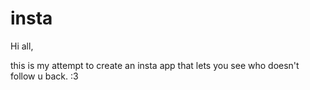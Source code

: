 # insta
Hi all,

this is my attempt to create an insta app that lets you see who doesn't follow u back. :3
